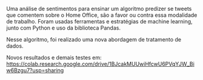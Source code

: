 Uma análise de sentimentos para ensinar um algoritmo predizer se tweets que comentem sobre o Home Office, são a favor ou contra essa modalidade de trabalho. Foram usadas ferramentas e estratégias de machine learning, junto com Python e uso da biblioteca Pandas.

Nesse algoritmo, foi realizado uma nova abordagem de tratamento de dados.

Novos resultados e demais testes em: https://colab.research.google.com/drive/1BJcakMUUwiHfcwU6PVqYJW_Biw6Bzgu7?usp=sharing
